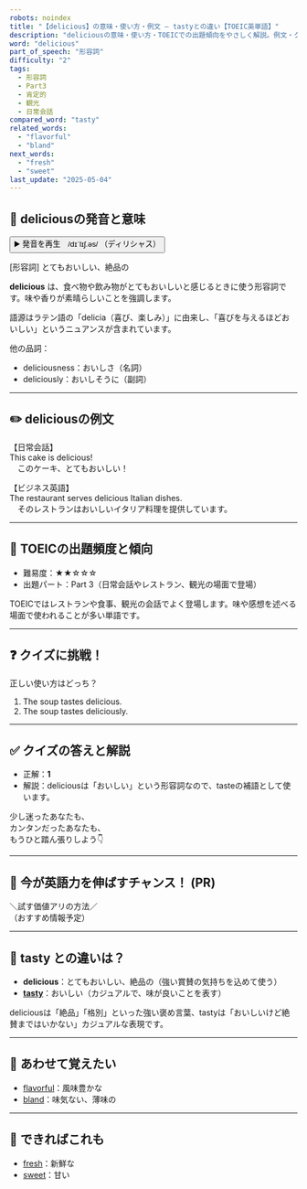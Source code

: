 ```yaml
---
robots: noindex
title: "【delicious】の意味・使い方・例文 ― tastyとの違い【TOEIC英単語】"
description: "deliciousの意味・使い方・TOEICでの出題傾向をやさしく解説。例文・クイズ付きでtastyとの違いもわかりやすく学べます。"
word: "delicious"
part_of_speech: "形容詞"
difficulty: "2"
tags:
  - 形容詞
  - Part3
  - 肯定的
  - 観光
  - 日常会話
compared_word: "tasty"
related_words:
  - "flavorful"
  - "bland"
next_words:
  - "fresh"
  - "sweet"
last_update: "2025-05-04"
---
```


## 🔰 deliciousの発音と意味

<button class="play-audio" onclick="playTTS('delicious')">
  <span class="play-audio-main">
    ▶️ 発音を再生　/dɪˈlɪʃ.əs/
  </span>
  <span class="play-audio-sub">
    （ディリシャス）
  </span>
</button>

[形容詞] とてもおいしい、絶品の

**delicious** は、食べ物や飲み物がとてもおいしいと感じるときに使う形容詞です。味や香りが素晴らしいことを強調します。

語源はラテン語の「delicia（喜び、楽しみ）」に由来し、「喜びを与えるほどおいしい」というニュアンスが含まれています。

他の品詞：  
- deliciousness：おいしさ（名詞）
- deliciously：おいしそうに（副詞）

---

## ✏️ deliciousの例文

【日常会話】  
This cake is delicious!  
　このケーキ、とてもおいしい！

【ビジネス英語】  
The restaurant serves delicious Italian dishes.  
　そのレストランはおいしいイタリア料理を提供しています。

---

## 🎯 TOEICの出題頻度と傾向

- 難易度：★★☆☆☆
- 出題パート：Part 3（日常会話やレストラン、観光の場面で登場）

TOEICではレストランや食事、観光の会話でよく登場します。味や感想を述べる場面で使われることが多い単語です。

---

## ❓ クイズに挑戦！

正しい使い方はどっち？

1. The soup tastes delicious.  
2. The soup tastes deliciously.

---

## ✅ クイズの答えと解説

- 正解：**1**
- 解説：deliciousは「おいしい」という形容詞なので、tasteの補語として使います。

少し迷ったあなたも、  
カンタンだったあなたも、  
もうひと踏ん張りしよう👇️

---

## 🚀 今が英語力を伸ばすチャンス！ (PR)

<div class="info-center">
＼試す価値アリの方法／<br>  
（おすすめ情報予定）
</div>

---

## 🤔  tasty との違いは？

- **delicious**：とてもおいしい、絶品の（強い賞賛の気持ちを込めて使う）
- **[tasty](/word/tasty)**：おいしい（カジュアルで、味が良いことを表す）

deliciousは「絶品」「格別」といった強い褒め言葉、tastyは「おいしいけど絶賛まではいかない」カジュアルな表現です。

---

## 🧩 あわせて覚えたい

- [flavorful](/word/flavorful)：風味豊かな
- [bland](/word/bland)：味気ない、薄味の

---

## 📖 できればこれも

- [fresh](/word/fresh)：新鮮な
- [sweet](/word/sweet)：甘い

<!-- cvid: aid04_bid19 -->
